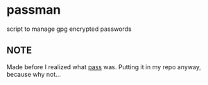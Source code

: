 passman
========

script to manage gpg encrypted passwords

NOTE
----

Made before I realized what [pass](https://www.passwordstore.org/) was.
Putting it in my repo anyway, because why not...
